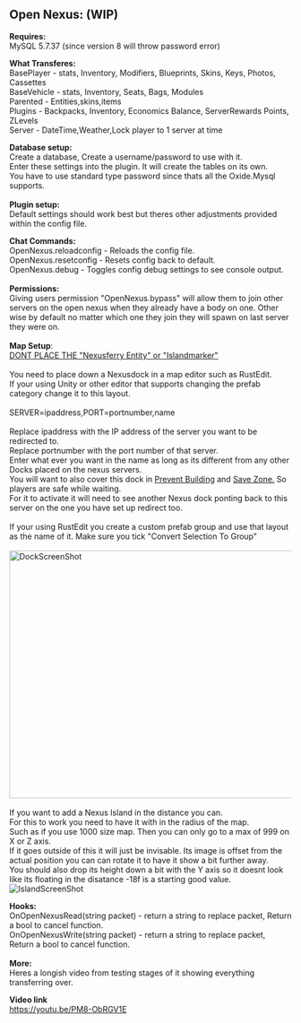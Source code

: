 <h2>Open Nexus: (WIP)</h2>
<p><strong>Requires:</strong> <br />MySQL 5.7.37 (since version 8 will throw password error)</p>
<p><strong>What Transferes:</strong> <br />BasePlayer - stats, Inventory, Modifiers, Blueprints, Skins, Keys, Photos, Cassettes <br />BaseVehicle - stats, Inventory, Seats, Bags, Modules <br />Parented - Entities,skins,items <br />Plugins - Backpacks, Inventory, Economics Balance, ServerRewards Points, ZLevels <br />Server - DateTime,Weather,Lock player to 1 server at time</p>
<p><strong>Database setup: <br /></strong>Create a database, Create a username/password to use with it.<br />Enter these settings into the plugin. It will create the tables on its own.<br />You have to use standard type password since thats all the Oxide.Mysql supports.<br /><br /><strong>Plugin setup:</strong> <br />Default settings should work best but theres other adjustments provided within the config file.</p>
<p><strong>Chat Commands:</strong> <br />OpenNexus.reloadconfig - Reloads the config file.<br />OpenNexus.resetconfig - Resets config back to default.<br />OpenNexus.debug - Toggles config debug settings to see console output.<br /><br /><strong>Permissions: </strong><br />Giving users permission "OpenNexus.bypass" will allow them to join other servers on the open nexus when they already have a body on one. Other wise by default no matter which one they join they will spawn on last server they were on.<br /><br /><strong>Map Setup</strong>:<br /><span style="text-decoration: underline;">DONT PLACE THE "Nexusferry Entity" or "Islandmarker"</span><br /><br />You need to place down a Nexusdock in a map editor such as RustEdit.<br />If your using Unity or other editor that supports changing the prefab category change it to this layout.<br /><br />SERVER=ipaddress,PORT=portnumber,name<br /><br />Replace ipaddress with the IP address of the server you want to be redirected to.<br />Replace portnumber with the port number of that server.<br />Enter what ever you want in the name as long as its different from any other Docks placed on the nexus servers.<br />You will want to also cover this dock in <span style="text-decoration: underline;">Prevent Building</span> and <span style="text-decoration: underline;">Save Zone.</span> So players are safe while waiting.<br />For it to activate it will need to see another Nexus dock ponting back to this server on the one you have set up redirect too.<br /><br />If your using RustEdit you create a custom prefab group and use that layout as the name of it. Make sure you tick "Convert Selection To Group"<br /><br /><img src="https://i.ibb.co/g40HbNq/Dock-Screen-Shot.jpg" alt="DockScreenShot" width="640" height="442" /><br /><br />If you want to add a Nexus Island in the distance you can.<br />For this to work you need to have it with in the radius of the map.<br />Such as if you use 1000 size map. Then you can only go to a max of 999 on X or Z axis.<br />If it goes outside of this it will just be invisable. Its image is offset from the actual position you can can rotate it to have it show a bit further away.<br />You should also drop its height down a bit with the Y axis so it doesnt look like its floating in the disatance -18f is a starting good value.<br /><img src="https://i.ibb.co/W6b6T48/Island-Screenshot.jpg" alt="IslandScreenShot" /></p>
<p><strong>Hooks:</strong> <br />OnOpenNexusRead(string packet) - return a string to replace packet, Return a bool to cancel function. <br />OnOpenNexusWrite(string packet) - return a string to replace packet, Return a bool to cancel function.<br /><br /><strong>More:<br /></strong>Heres a longish video from testing stages of it showing everything transferring over.</p>
<div class="label style-scope ytcp-video-info"><strong>Video link</strong></div>
<div class="value style-scope ytcp-video-info"><span class="video-url-fadeable style-scope ytcp-video-info"><a class="style-scope ytcp-video-info" href="https://youtu.be/PM8-ObRGV1E" target="_blank" rel="noopener"> https://youtu.be/PM8-ObRGV1E </a></span></div>
